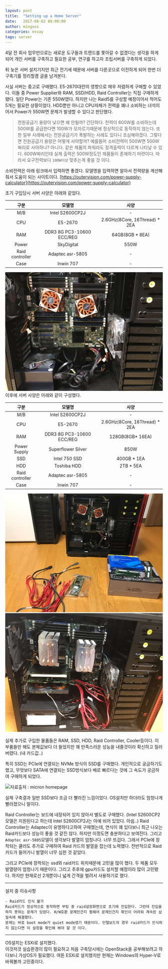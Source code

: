 ```yaml
---
layout: post
title:  "Setting up a Home Server"
date:   2017-08-02 08:00:00
author: minguss
categories: essay
tags: server
---
```


4달 전 회사 업무만으로는 새로운 도구들과 트렌드를 쫓아갈 수 없겠다는 생각을 하게 되어 개인 서버를 구축하고 필요한 공부, 연구를 하고자 조립서버를 구축하게 되었다. 
  
뒤 늦은 서버 설치기지만 최근 전기세 때문에 서버를 다른곳으로 이전하게 되어 한번 더 구축기를 정리할겸 글을 남겨본다.  

사실 서버는 중고로 구매했다. E5-2670대란의 영향으로 매우 저렴하게 구매할 수 있었다. 이들 중 Power Supplier와 RAM, SSD/HDD, Raid Controller는 직접 구매하게 됐다. 일단 Power는 기존 550W였다. 하지만 나는 Raid5를 구성할 예정이어서 적어도 5개는 필요한 상황이었다. HDD뿐만 아니고 CPU자체가 전력을 꽤나 소비하는 녀석이어서 Power가 550W면 문제가 발생할 수 있다고 판단했다.
>전원공급기 용량이 낮으면 왜 안될까? 간단하다. 전력이 600W를 소비하는데 500W를 공급한다면 100W가 모자르기때문에 정상적으로 동작하지 않는다. 또한 일부 사례에서는 전원공급기가 폭발하는 사례도 있다니 조심해야겠다. 그렇다면 전원공급기 용량은 어떻게 사야할까? 예를들어 소비전력이 500W면 500W짜리로 사야하나? 아니다. 같은 제품의 파워라도 정격출력이 다르게 나타날 수 있다. 600W짜리인데 실제 출력은 500W정도인 제품들이 존재하기 마련이다. 따라서 요구전력보다 `100W이상` 맞추는게 좋을 것 이다.

소비전력은 아래 링크에서 입력하면 좋겠다. 모델명을 입력하면 알아서 전력량을 계산해줘서 도움이 되는 사이트이다.
[https://outervision.com/power-supply-calculator](https://outervision.com/power-supply-calculator)

초기 구입당시 서버 사양은 아래와 같았다.


|구분|모델명|사양|
|:-----:|:-----:|:-----:|
|M/B|Intel S2600CP2J| - |
|CPU|E5-2670| 2.6GHz(8Core, 16Thread) * 2EA
|RAM|DDR3 8G PC3-10600 ECC/REG|64GB(8GB * 8EA)
|Power|SkyDigital| 550W
|Raid controller|Adaptec asr-5805|-
|Case|Inwin 707|-


![초기 구입당시](/assets/img/upload/server/1.png)  
이후에 서버 사양은 아래와 같이 구성했다.


|       구분      |           모델명          |              사양             |
|:---------------:|:-------------------------:|:-----------------------------:|
|       M/B       |      Intel S2600CP2J      |               -               |
|       CPU       |          E5-2670          | 2.6GHz(8Core, 16Thread) * 2EA |
|       RAM       | DDR3 8G PC3-10600 ECC/REG |        128GB(8GB* 16EA)       |
|   Power Supply  |     Superflower Silver    |              850W             |
|       SSD       |       Intel 750 SSD       |          400GB * 1EA          |
|       HDD       |        Toshiba HDD        |           2TB * 5EA           |
| Raid controller |      Adaptec asr-5805     |               -               |
|       Case      |         Inwin 707         |               -               |


![업그레이드 준비](/assets/img/upload/server/2.png)
![업그레이드 준비](/assets/img/upload/server/3.jpg)

실제 추가로 구입한 물품들은 RAM, SSD, HDD, Raid Controller, Cooler등이다. 이 부품들만 해도 본체값보다 더 들었지만 꽤 만족스러운 성능을 내줄것이라 확신하고 질러버렸다. (내 카드값..)

특히 SSD는 PCIe에 연결되는 NVMe 방식의 SSD를 구매했다. 개인적으로 궁금하기도 했고, 무엇보다 SATA에 연결되는 SSD방식보다 배로 빠르다는 것에 그 속도가 궁금하여 구매하게 되었다. 

![자료출처 : micron homepage](https://www.micron.com/~/media/track-3-images/one-column-content-module/miscellaneous/sio_micron_nvme_e_022316.jpg?la=en)

실제 구축결과 일반 SSD보다 조금 더 빨라진 느낌이었다. OS설치만 하더라도 엄청나게 빨라졌으니 말이다.

Raid Controller는 보드에 내장되어 있지 않아서 별도로 구매했다. (Intel S2600CP2모델은 지원된다고 하는데 Intel S2600CP2J는 아예 비어 있었다. 아쉽..)
Raid Controller는 Adaptec이 유명하다고하여 구매했는데, 연식이 꽤 있다보니 최근 나오는 Raid카드보다 성능이 좋을 것 같진 않다. 하지만 이정도면 충분하다고 보여진다. 그리고 `Adaptec asr-5805`모델이 생각보다 발열이 엄청나다. 너무 뜨겁다. 그래서 PCIe에 장착되는 쿨러도 추가로 구매하여 Raid 카드의 발열을 잡는데 노력했다. 전반적으로 Raid카드가 들어가니 발열이 너무 심한 것 같았다.

그리고 PCIe에 장착되는 ssd와 raid카드 위치때문에 고민을 많이 했다. 두 제품 모두 발열량이 엄청나기 때문이다. 그리고 추후에 gpu카드도 설치할 예정이라 많이 고민됐다. 하지만 현재로선 2개뿐이니 넓게 간격을 벌려서 사용하기로 했다.

---
설치 중 이슈사항

	- Raid카드 인식 불가
	Raid카드가 정상적으로 동작하면 부팅 중 raid설정화면으로 초기에 진입한다. 그런데 진입을 하지 못하는 문제가 있었다. H/W호환 문제인건지 펌웨어 문제인건지 확인이 어려워 계속된 삽질속에 해결했다. 
	문제는 바로 boot mode가 quiet mode였기 때문이다. 인텔보드의 경우 raid카드가 인식하지 않는다면 이 설정을 확인해 봐야 할 것 이다.


---
OS설치는 ESXi로 설치했다.  
이것저것 실습환경이 많이 필요하고 처음 구축당시에는 OpenStack을 공부해보려고 하다보니 가상OS가 필요했다. 여튼 ESXi로 설치했지만 현재는 Windows의 Hyper-V로 바꿔볼까 고민중이다.